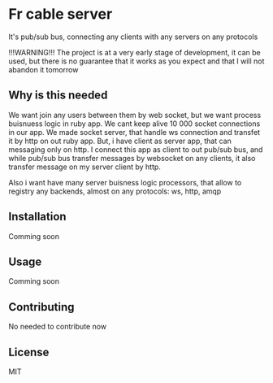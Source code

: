 # Fr cable server

It's pub/sub bus, connecting any clients with any servers on any protocols

!!!WARNING!!! The project is at a very early stage of development, it can be used, but there is no guarantee that it works as you expect and that I will not abandon it tomorrow

## Why is this needed

We want join any users between them by web socket, but we want process buisnuess logic in ruby app. 
We cant keep alive 10 000 socket connections in our app.
We made socket server, that handle ws connection and transfet it by http on out ruby app.
But, i have client as server app, that can messaging only on http.
I connect this app as client to out pub/sub bus, and while pub/sub bus transfer messages by websocket on any clients, it also transfer message on my server client by http.

Also i want have many server buisness logic processors, that allow to registry any backends, almost on any protocols: ws, http, amqp

## Installation

Comming soon

## Usage

Comming soon

## Contributing

No needed to contribute now

## License

MIT